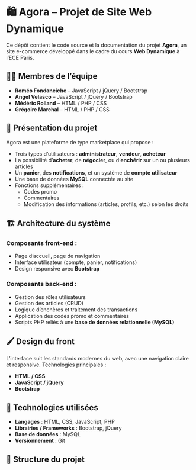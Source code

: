 # 🛍️ Agora – Projet de Site Web Dynamique

Ce dépôt contient le code source et la documentation du projet **Agora**, un site e-commerce développé dans le cadre du cours **Web Dynamique** à l’ECE Paris.

## 👨‍💻 Membres de l’équipe

- **Roméo Fondaneiche** – JavaScript / jQuery / Bootstrap  
- **Angel Velasco** – JavaScript / jQuery / Bootstrap  
- **Médéric Rolland** – HTML / PHP / CSS  
- **Grégoire Marchal** – HTML / PHP / CSS

## 📌 Présentation du projet

Agora est une plateforme de type marketplace qui propose :

- Trois types d’utilisateurs : **administrateur**, **vendeur**, **acheteur**
- La possibilité d’**acheter**, de **négocier**, ou d’**enchérir** sur un ou plusieurs articles
- Un **panier**, des **notifications**, et un système de **compte utilisateur**
- Une base de données **MySQL** connectée au site
- Fonctions supplémentaires :
  - Codes promo
  - Commentaires
  - Modification des informations (articles, profils, etc.) selon les droits

## 🏗️ Architecture du système

### Composants front-end :
- Page d’accueil, page de navigation
- Interface utilisateur (compte, panier, notifications)
- Design responsive avec **Bootstrap**

### Composants back-end :
- Gestion des rôles utilisateurs
- Gestion des articles (CRUD)
- Logique d’enchères et traitement des transactions
- Application des codes promo et commentaires
- Scripts PHP reliés à une **base de données relationnelle (MySQL)**

## 🖌️ Design du front

L’interface suit les standards modernes du web, avec une navigation claire et responsive. Technologies principales :
- **HTML / CSS**
- **JavaScript / jQuery**
- **Bootstrap**

## 🧰 Technologies utilisées

- **Langages** : HTML, CSS, JavaScript, PHP  
- **Librairies / Frameworks** : Bootstrap, jQuery  
- **Base de données** : MySQL  
- **Versionnement** : Git

## 📁 Structure du projet

